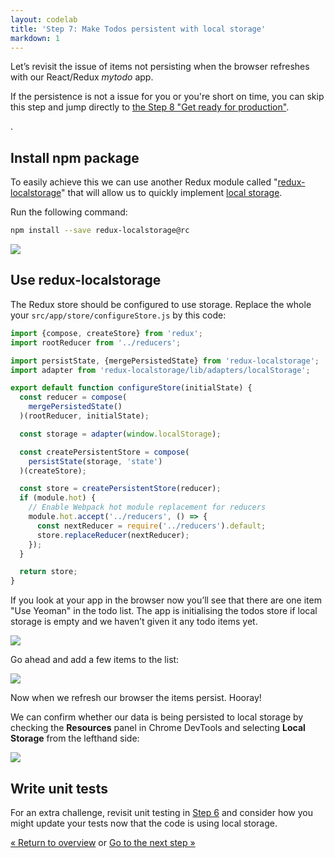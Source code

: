 ```yaml
---
layout: codelab
title: 'Step 7: Make Todos persistent with local storage'
markdown: 1
---
```


Let’s revisit the issue of items not persisting when the browser refreshes with our React/Redux *mytodo* app.

<div class="note tip">
  <p>If the persistence is not a issue for you or you're short on time, you can skip this step and jump directly to <a href="keep-going.html">the Step 8 "Get ready for production"</a>.</p>.
</div>

## Install npm package

To easily achieve this we can use another Redux module called "[redux-localstorage](https://github.com/elgerlambert/redux-localstorage/tree/1.0-breaking-changes)" that will allow us to quickly implement [local storage](http://diveintohtml5.info/storage.html).

Run the following command:

```sh
npm install --save redux-localstorage@rc
```

![](/assets/img/codelab/07_install_localstorage.png)

## Use redux-localstorage

The Redux store should be configured to use storage. Replace the whole your `src/app/store/configureStore.js` by this code:

```js
import {compose, createStore} from 'redux';
import rootReducer from '../reducers';

import persistState, {mergePersistedState} from 'redux-localstorage';
import adapter from 'redux-localstorage/lib/adapters/localStorage';

export default function configureStore(initialState) {
  const reducer = compose(
    mergePersistedState()
  )(rootReducer, initialState);

  const storage = adapter(window.localStorage);

  const createPersistentStore = compose(
    persistState(storage, 'state')
  )(createStore);

  const store = createPersistentStore(reducer);
  if (module.hot) {
    // Enable Webpack hot module replacement for reducers
    module.hot.accept('../reducers', () => {
      const nextReducer = require('../reducers').default;
      store.replaceReducer(nextReducer);
    });
  }

  return store;
}

```

If you look at your app in the browser now you’ll see that there are one item "Use Yeoman" in the todo list. The app is initialising the todos store if local storage is empty and we haven’t given it any todo items yet.

![](/assets/img/codelab/07_before_localstorage.png)

Go ahead and add a few items to the list:

![](/assets/img/codelab/07_after_localstorage.png)

Now when we refresh our browser the items persist. Hooray!

We can confirm whether our data is being persisted to local storage by checking the **Resources** panel in Chrome DevTools and selecting **Local Storage** from the lefthand side:

![](/assets/img/codelab/07_show_localstorage.png)

<div class="note tip">

  <h2>Write unit tests</h2>

  <p>For an extra challenge, revisit unit testing in <a href="run-unit-tests.html">Step 6</a> and consider how you might update your tests now that the code is using local storage.</p>

</div>

<p class="codelab-paging">
  <a href="index.html#toc">&laquo; Return to overview</a>
  or
  <a href="prepare-production.html">Go to the next step &raquo;</a>
</p>
